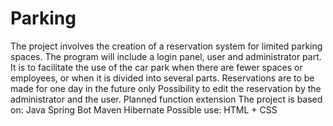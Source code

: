 # Parking
The project involves the creation of a reservation system for limited parking spaces.
The program will include a login panel, user and administrator part. It is to facilitate the use of the car park when there are fewer spaces or employees, or when it is divided into several parts.
Reservations are to be made for one day in the future only
Possibility to edit the reservation by the administrator and the user.
Planned function extension
The project is based on:
Java
Spring Bot
Maven
Hibernate
Possible use:
HTML + CSS
